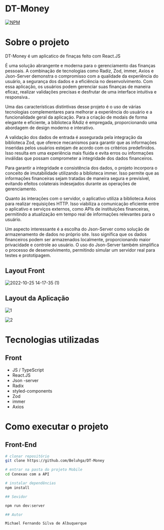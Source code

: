 # DT-Money

[![NPM](https://img.shields.io/npm/l/react)](hhttps://github.com/Beluhga/AppTest-paraEstudo/blob/main/LICENSE) 

# Sobre o projeto

DT-Money é um aplicatico de finaças feito com React.JS

É uma solução abrangente e moderna para o gerenciamento das finanças pessoais. A combinação de tecnologias como Radiz, Zod, immer, Axios e Json-Server demonstra o compromisso com a qualidade da experiência do usuário, a segurança dos dados e a eficiência no desenvolvimento. Com essa aplicação, os usuários podem gerenciar suas finanças de maneira eficaz, realizar validações precisas e desfrutar de uma interface intuitiva e responsiva..

Uma das características distintivas desse projeto é o uso de várias tecnologias complementares para melhorar a experiência do usuário e a funcionalidade geral da aplicação. Para a criação de modais de forma elegante e eficiente, a biblioteca RAdiz é empregada, proporcionando uma abordagem de design moderno e interativo.

A validação dos dados de entrada é assegurada pela integração da biblioteca Zod, que oferece mecanismos para garantir que as informações inseridas pelos usuários estejam de acordo com os critérios predefinidos. Isso resulta em uma experiência mais fluida e evita erros ou informações inválidas que possam comprometer a integridade dos dados financeiros.

Para garantir a integridade e consistência dos dados, o projeto incorpora o conceito de imutabilidade utilizando a biblioteca immer. Isso permite que as informações financeiras sejam tratadas de maneira segura e previsível, evitando efeitos colaterais indesejados durante as operações de gerenciamento.

Quanto às interações com o servidor, o aplicativo utiliza a biblioteca Axios para realizar requisições HTTP. Isso viabiliza a comunicação eficiente entre o aplicativo e serviços externos, como APIs de instituições financeiras, permitindo a atualização em tempo real de informações relevantes para o usuário.

Um aspecto interessante é a escolha do Json-Server como solução de armazenamento de dados no próprio site. Isso significa que os dados financeiros podem ser armazenados localmente, proporcionando maior privacidade e controle ao usuário. O uso do Json-Server também simplifica o processo de desenvolvimento, permitindo simular um servidor real para testes e prototipagem.

## Layout Front
![2022-10-25 14-17-35 (1)](https://user-images.githubusercontent.com/82901722/197840646-63e9d6d9-cb56-4f7b-b515-4d1f43c0199a.gif)

## Layout da Aplicação

![1](https://user-images.githubusercontent.com/82901722/197841967-96f09971-c66d-433b-9eb5-f0be95beb4c4.png)

![2](https://user-images.githubusercontent.com/82901722/197841985-36486f40-cccf-4f73-aed6-38b4be6c37f9.png)


# Tecnologias utilizadas
## Front
- JS / TypeScript
- React.JS
- Json -server
- Radix
- styled-components
- Zod
- immer
- Axios


# Como executar o projeto

## Front-End

```bash
# clonar repositório
git clone https://github.com/Beluhga/DT-Money

# entrar na pasta do projeto Mobile
cd Conexao com a API

# instalar dependências
npm install

## Sevidor

npm run dev:server

## Autor

Michael Fernando Silva de Albuquerque
